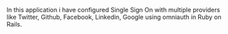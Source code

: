 In this application i have configured Single Sign On with multiple providers like Twitter, Github, Facebook, Linkedin, Google using omniauth in Ruby on Rails.
